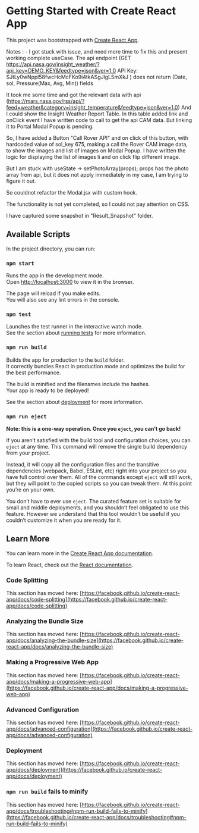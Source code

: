 # Getting Started with Create React App

This project was bootstrapped with [Create React App](https://github.com/facebook/create-react-app).

Notes : -
I got stuck with issue, and need more time to fix this and present working complete useCase.
The api endpoint (GET https://api.nasa.gov/insight_weather/?api_key=DEMO_KEY&feedtype=json&ver=1.0
API Key: SJtLy0wNppl58fwcHcMcFKo9i4tkASgJlgLSmXkJ
) does not return (Date, sol, Pressure(Max, Avg, Min)) fields

It took me some time and got the relevant data with api (https://mars.nasa.gov/rss/api/?feed=weather&category=insight_temperature&feedtype=json&ver=1.0)
And I could show the Insight Weather Report Table. In this table added link and onClick event I have written code to call to get the api CAM data. But linking it to Portal Modal Popup is pending.

So, I have added a Button "Call Rover API" and on click of this button, with hardcoded value of sol_key 675, making a call the Rover CAM image data, to show the images and list of images on Modal Popup.
I have written the logic for displaying the list of images li and on click flip different image.

But I am stuck with useState -> setPhotoArray(props); props has the photo array from api, but it does not apply immediately in my case, I am trying to figure it out. 

So couldnot refactor the Modal.jsx with custom hook.

The functionality is not yet completed, so I could not pay attention on CSS.

I have captured some snapshot in "Result_Snapshot" folder.
## Available Scripts

In the project directory, you can run:


### `npm start`

Runs the app in the development mode.\
Open [http://localhost:3000](http://localhost:3000) to view it in the browser.

The page will reload if you make edits.\
You will also see any lint errors in the console.

### `npm test`

Launches the test runner in the interactive watch mode.\
See the section about [running tests](https://facebook.github.io/create-react-app/docs/running-tests) for more information.

### `npm run build`

Builds the app for production to the `build` folder.\
It correctly bundles React in production mode and optimizes the build for the best performance.

The build is minified and the filenames include the hashes.\
Your app is ready to be deployed!

See the section about [deployment](https://facebook.github.io/create-react-app/docs/deployment) for more information.

### `npm run eject`

**Note: this is a one-way operation. Once you `eject`, you can’t go back!**

If you aren’t satisfied with the build tool and configuration choices, you can `eject` at any time. This command will remove the single build dependency from your project.

Instead, it will copy all the configuration files and the transitive dependencies (webpack, Babel, ESLint, etc) right into your project so you have full control over them. All of the commands except `eject` will still work, but they will point to the copied scripts so you can tweak them. At this point you’re on your own.

You don’t have to ever use `eject`. The curated feature set is suitable for small and middle deployments, and you shouldn’t feel obligated to use this feature. However we understand that this tool wouldn’t be useful if you couldn’t customize it when you are ready for it.

## Learn More

You can learn more in the [Create React App documentation](https://facebook.github.io/create-react-app/docs/getting-started).

To learn React, check out the [React documentation](https://reactjs.org/).

### Code Splitting

This section has moved here: [https://facebook.github.io/create-react-app/docs/code-splitting](https://facebook.github.io/create-react-app/docs/code-splitting)

### Analyzing the Bundle Size

This section has moved here: [https://facebook.github.io/create-react-app/docs/analyzing-the-bundle-size](https://facebook.github.io/create-react-app/docs/analyzing-the-bundle-size)

### Making a Progressive Web App

This section has moved here: [https://facebook.github.io/create-react-app/docs/making-a-progressive-web-app](https://facebook.github.io/create-react-app/docs/making-a-progressive-web-app)

### Advanced Configuration

This section has moved here: [https://facebook.github.io/create-react-app/docs/advanced-configuration](https://facebook.github.io/create-react-app/docs/advanced-configuration)

### Deployment

This section has moved here: [https://facebook.github.io/create-react-app/docs/deployment](https://facebook.github.io/create-react-app/docs/deployment)

### `npm run build` fails to minify

This section has moved here: [https://facebook.github.io/create-react-app/docs/troubleshooting#npm-run-build-fails-to-minify](https://facebook.github.io/create-react-app/docs/troubleshooting#npm-run-build-fails-to-minify)
